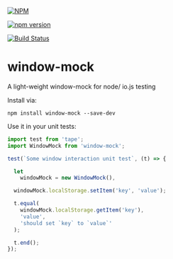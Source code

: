 [![NPM](https://nodei.co/npm/window-mock.png?mini=true)](https://nodei.co/npm/window-mock/)

[![npm version](https://badge.fury.io/js/window-mock.svg)](http://badge.fury.io/js/window-mock)

[![Build Status](https://travis-ci.org/sbstnmsch/window-mock.svg?branch=master)](https://travis-ci.org/sbstnmsch/window-mock)

# window-mock
A light-weight window-mock for node/ io.js testing


Install via:
```shell
npm install window-mock --save-dev
```

Use it in your unit tests:
```javascript
import test from 'tape';
import WindowMock from 'window-mock';

test(`Some window interaction unit test`, (t) => {

  let
    windowMock = new WindowMock(),

  windowMock.localStorage.setItem('key', 'value');

  t.equal(
    windowMock.localStorage.getItem('key'),
    'value',
    'should set `key` to `value`'
  );

  t.end();
});
```
